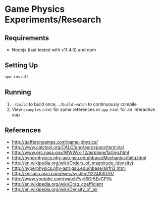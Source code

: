 # Game Physics Experiments/Research

## Requirements

 - Nodejs (last tested with v11.4.0) and npm


## Setting Up

```bash
npm install
```


## Running

 1. ```./build``` to build once, ```./build-watch``` to continuously compile
 2. View ```examples.html``` for some references or ```app.html``` for an interactive app


## References
 
 - http://gafferongames.com/game-physics/
 - http://www.calctool.org/CALC/eng/aerospace/terminal
 - http://www.grc.nasa.gov/WWW/k-12/airplane/falling.html
 - http://hyperphysics.phy-astr.gsu.edu/hbase/Mechanics/fallq.html
 - http://en.wikipedia.org/wiki/Orders_of_magnitude_(density)
 - http://hyperphysics.phy-astr.gsu.edu/hbase/airfri2.html
 - http://keisan.casio.com/exec/system/1224830797
 - http://www.youtube.com/watch?v=I6Or5EvCPYk
 - http://en.wikipedia.org/wiki/Drag_coefficient
 - http://en.wikipedia.org/wiki/Density_of_air
